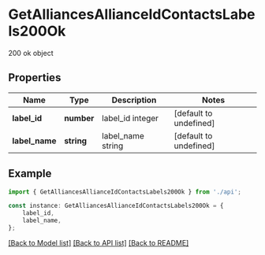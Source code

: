 # GetAlliancesAllianceIdContactsLabels200Ok

200 ok object

## Properties

Name | Type | Description | Notes
------------ | ------------- | ------------- | -------------
**label_id** | **number** | label_id integer | [default to undefined]
**label_name** | **string** | label_name string | [default to undefined]

## Example

```typescript
import { GetAlliancesAllianceIdContactsLabels200Ok } from './api';

const instance: GetAlliancesAllianceIdContactsLabels200Ok = {
    label_id,
    label_name,
};
```

[[Back to Model list]](../README.md#documentation-for-models) [[Back to API list]](../README.md#documentation-for-api-endpoints) [[Back to README]](../README.md)
